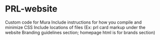 # PRL-website
Custom code for Mura
Include instructions for how you compile and minimize CSS
Include locations of files (Ex: prl card markup under the website Branding guidelines section; homepage html is for brands section)
